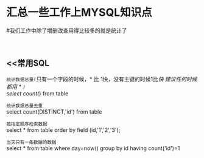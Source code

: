 汇总一些工作上MYSQL知识点
===
#我们工作中除了增删改查用得比较多的就是统计了

<br>

<<常用SQL
---
`统计数据总量(`只有一个字段的时候，* 比 1快，没有主键的时候1比*快 建议任何时候都用 * `)`
<br>
select count(*) from  table 

`统计数据总量去重`
<br>
select count(DISTINCT,'id') from table

`按指定顺序检索数据`
<br>
select * from table order by field (id,'1','2','3');

`当天只有一条数据的数据`
<br>
select * from table where day=now() group by id having count('id')=1